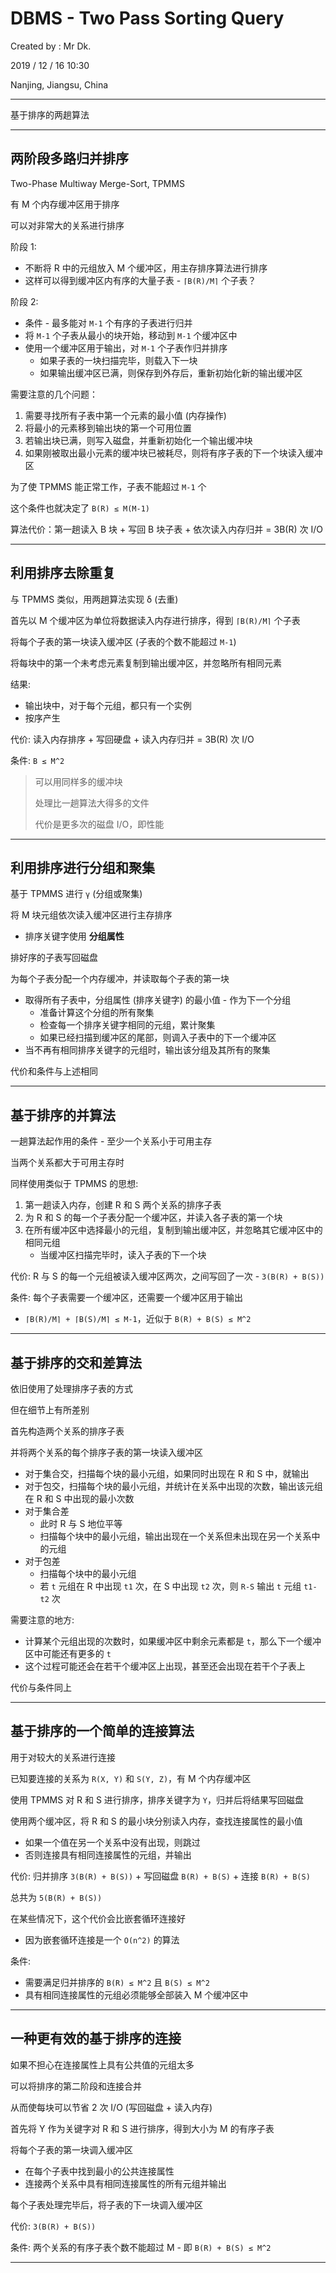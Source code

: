 # DBMS - Two Pass Sorting Query

Created by : Mr Dk.

2019 / 12 / 16 10:30

Nanjing, Jiangsu, China

---

基于排序的两趟算法

---

## 两阶段多路归并排序

Two-Phase Multiway Merge-Sort, TPMMS

有 M 个内存缓冲区用于排序

可以对非常大的关系进行排序

阶段 1:

* 不断将 R 中的元组放入 M 个缓冲区，用主存排序算法进行排序
* 这样可以得到缓冲区内有序的大量子表 - `⌈B(R)/M⌉` 个子表？

阶段 2:

* 条件 - 最多能对 `M-1` 个有序的子表进行归并
* 将 `M-1` 个子表从最小的块开始，移动到 `M-1` 个缓冲区中
* 使用一个缓冲区用于输出，对 `M-1` 个子表作归并排序
    * 如果子表的一块扫描完毕，则载入下一块
    * 如果输出缓冲区已满，则保存到外存后，重新初始化新的输出缓冲区

需要注意的几个问题：

1. 需要寻找所有子表中第一个元素的最小值 (内存操作)
2. 将最小的元素移到输出块的第一个可用位置
3. 若输出块已满，则写入磁盘，并重新初始化一个输出缓冲块
4. 如果刚被取出最小元素的缓冲块已被耗尽，则将有序子表的下一个块读入缓冲区

为了使 TPMMS 能正常工作，子表不能超过 `M-1` 个

这个条件也就决定了 `B(R) ≤ M(M-1)`

算法代价：第一趟读入 B 块 + 写回 B 块子表 + 依次读入内存归并 = 3B(R) 次 I/O

---

## 利用排序去除重复

与 TPMMS 类似，用两趟算法实现 δ (去重)

首先以 M 个缓冲区为单位将数据读入内存进行排序，得到 `⌈B(R)/M⌉` 个子表

将每个子表的第一块读入缓冲区 (子表的个数不能超过 `M-1`)

将每块中的第一个未考虑元素复制到输出缓冲区，并忽略所有相同元素

结果:

* 输出块中，对于每个元组，都只有一个实例
* 按序产生

代价: 读入内存排序 + 写回硬盘 + 读入内存归并 = 3B(R) 次 I/O

条件: `B ≤ M^2`

> 可以用同样多的缓冲块
>
> 处理比一趟算法大得多的文件
>
> 代价是更多次的磁盘 I/O，即性能

---

## 利用排序进行分组和聚集

基于 TPMMS 进行 `γ` (分组或聚集)

将 M 块元组依次读入缓冲区进行主存排序

* 排序关键字使用 __分组属性__

排好序的子表写回磁盘

为每个子表分配一个内存缓冲，并读取每个子表的第一块

* 取得所有子表中，分组属性 (排序关键字) 的最小值 - 作为下一个分组
    * 准备计算这个分组的所有聚集
    * 检查每一个排序关键字相同的元组，累计聚集
    * 如果已经扫描到缓冲区的尾部，则调入子表中的下一个缓冲区
* 当不再有相同排序关键字的元组时，输出该分组及其所有的聚集

代价和条件与上述相同

---

## 基于排序的并算法

一趟算法起作用的条件 - 至少一个关系小于可用主存

当两个关系都大于可用主存时

同样使用类似于 TPMMS 的思想:

1. 第一趟读入内存，创建 R 和 S 两个关系的排序子表
2. 为 R 和 S 的每一个子表分配一个缓冲区，并读入各子表的第一个块
3. 在所有缓冲区中选择最小的元组，复制到输出缓冲区，并忽略其它缓冲区中的相同元组
    * 当缓冲区扫描完毕时，读入子表的下一个块

代价: R 与 S 的每一个元组被读入缓冲区两次，之间写回了一次 - `3(B(R) + B(S))`

条件: 每个子表需要一个缓冲区，还需要一个缓冲区用于输出

* `⌈B(R)/M⌉ + ⌈B(S)/M⌉ ≤ M-1`，近似于 `B(R) + B(S) ≤ M^2`

---

## 基于排序的交和差算法

依旧使用了处理排序子表的方式

但在细节上有所差别

首先构造两个关系的排序子表

并将两个关系的每个排序子表的第一块读入缓冲区

* 对于集合交，扫描每个块的最小元组，如果同时出现在 R 和 S 中，就输出
* 对于包交，扫描每个块的最小元组，并统计在关系中出现的次数，输出该元组在 R 和 S 中出现的最小次数
* 对于集合差
    * 此时 R 与 S 地位平等
    * 扫描每个块中的最小元组，输出出现在一个关系但未出现在另一个关系中的元组
* 对于包差
    * 扫描每个块中的最小元组
    * 若 `t` 元组在 R 中出现 `t1` 次，在 S 中出现 `t2` 次，则 `R-S` 输出 `t` 元组 `t1-t2` 次

需要注意的地方:

* 计算某个元组出现的次数时，如果缓冲区中剩余元素都是 `t`，那么下一个缓冲区中可能还有更多的 `t`
* 这个过程可能还会在若干个缓冲区上出现，甚至还会出现在若干个子表上

代价与条件同上

---

## 基于排序的一个简单的连接算法

用于对较大的关系进行连接

已知要连接的关系为 `R(X, Y)` 和 `S(Y, Z)`，有 M 个内存缓冲区

使用 TPMMS 对 R 和 S 进行排序，排序关键字为 `Y`，归并后将结果写回磁盘

使用两个缓冲区，将 R 和 S 的最小块分别读入内存，查找连接属性的最小值

* 如果一个值在另一个关系中没有出现，则跳过
* 否则连接具有相同连接属性的元组，并输出

代价: 归并排序 `3(B(R) + B(S))` + 写回磁盘 `B(R) + B(S)` + 连接 `B(R) + B(S)`

总共为 `5(B(R) + B(S))`

在某些情况下，这个代价会比嵌套循环连接好

* 因为嵌套循环连接是一个 `O(n^2)` 的算法

条件:

* 需要满足归并排序的 `B(R) ≤ M^2` 且 `B(S) ≤ M^2`
* 具有相同连接属性的元组必须能够全部装入 M 个缓冲区中

---

## 一种更有效的基于排序的连接

如果不担心在连接属性上具有公共值的元组太多

可以将排序的第二阶段和连接合并

从而使每块可以节省 2 次 I/O (写回磁盘 + 读入内存)

首先将 Y 作为关键字对 R 和 S 进行排序，得到大小为 M 的有序子表

将每个子表的第一块调入缓冲区

* 在每个子表中找到最小的公共连接属性
* 连接两个关系中具有相同连接属性的所有元组并输出

每个子表处理完毕后，将子表的下一块调入缓冲区

代价: `3(B(R) + B(S))`

条件: 两个关系的有序子表个数不能超过 M - 即 `B(R) + B(S) ≤ M^2`

---

